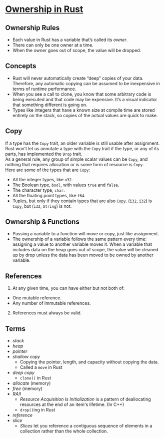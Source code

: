 # [Ownership in Rust](https://doc.rust-lang.org/book/second-edition/ch04-01-what-is-ownership.html)

## Ownership Rules
- Each value in Rust has a variable that’s called its *owner*.
- There can only be one owner at a time.
- When the owner goes out of scope, the value will be dropped.

## Concepts
- Rust will never automatically create “deep” copies of your data. Therefore, any automatic copying can be assumed to be inexpensive in terms of runtime performance.
- When you see a call to clone, you know that some arbitrary code is being executed and that code may be expensive. It’s a visual indicator that something different is going on.
- Types like integers that have a known size at compile time are stored entirely on the stack, so copies of the actual values are quick to make.

## Copy
If a type has the `Copy` trait, an older variable is still usable after assignment.  
Rust won’t let us annotate a type with the `Copy` trait if the type, or any of its parts, has implemented the `Drop` trait.  
As a general rule, any group of simple scalar values can be `Copy`, and nothing that requires allocation or is some form of resource is `Copy`.  
Here are some of the types that are `Copy`:  

- All the integer types, like `u32`.
- The Boolean type, `bool`, with values `true` and `false`.
- The character type, `char`.
- All the floating point types, like `f64`.
- Tuples, but only if they contain types that are also `Copy`. (`i32`, `i32`) is `Copy`, but (`i32`, `String`) is not.

## Ownership & Functions
- Passing a variable to a function will move or copy, just like assignment.
- The ownership of a variable follows the same pattern every time: assigning a value to another variable moves it. When a variable that includes data on the heap goes out of scope, the value will be cleaned up by drop unless the data has been moved to be owned by another variable.

## References
1. At any given time, you can have either but not both of:
  - One mutable reference.
  - Any number of immutable references.
2. References must always be valid.


## Terms
- *stack*
- *heap*
- *pointer*
- *shallow copy* 
  - Copying the pointer, length, and capacity without copying the data.
  - Called a `move` in Rust
- *deep copy*
  - `clone()` in Rust
- *allocate* (memory)
- *free* (memory)
- *RAII*
  - *Resource Acquisition Is Initialization* is a pattern of deallocating resources at the end of an item's lifetime. (In C++)
  - `drop()`ing in Rust
- *reference*
- *slice*
  - *Slices* let you reference a contiguous sequence of elements in a collection rather than the whole collection.

